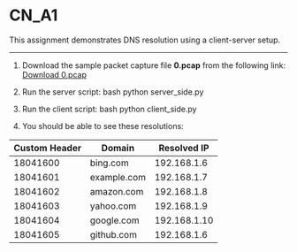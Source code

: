 # CN_A1

This assignment demonstrates DNS resolution using a client-server setup.  

---

1. Download the sample packet capture file **0.pcap** from the following link:  
   [Download 0.pcap](https://drive.google.com/file/d/1Qf0yHBJSEl-UQM6AnlzOpfBtbLFPSK7J/view?usp=drive_link)

2. Run the server script:
   bash
   python server_side.py

3. Run the client script:
   bash
   python client_side.py

4. You should be able to see these resolutions:

| Custom Header | Domain      | Resolved IP  |
| ------------- | ----------- | ------------ |
| 18041600      | bing.com    | 192.168.1.6  |
| 18041601      | example.com | 192.168.1.7  |
| 18041602      | amazon.com  | 192.168.1.8  |
| 18041603      | yahoo.com   | 192.168.1.9  |
| 18041604      | google.com  | 192.168.1.10 |
| 18041605      | github.com  | 192.168.1.6  |
